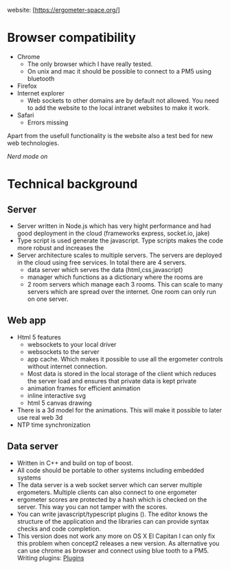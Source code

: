 
website: 
 [https://ergometer-space.org/]

# Browser compatibility

* Chrome
  - The only browser which I have really tested.
  - On unix and mac it should be possible to connect to a PM5 using bluetooth
* Firefox
* Internet explorer
  - Web sockets to other domains are by default not allowed. You need to add the website to the local intranet websites to make it work.
* Safari
  - Errors missing

Apart from the usefull functionality is the website also a test bed for new web technologies.

_Nerd mode on_

# Technical background

## Server

* Server written in Node.js which has very hight performance and had good deployment in the cloud
 (frameworks express, socket.io, jake)
* Type script is used generate the javascript. Type scripts makes the code more robust and increases the 
* Server architecture scales to multiple servers. The servers are deployed in the cloud using free services.
In total there are 4 servers.
  * data server which serves the data (html,css,javascript)
  * manager which functions as a dictionary where the rooms are
  * 2 room servers which manage each 3 rooms. This can scale to many servers which are spread over the internet. One room can only run on one server.
## Web app
* Html 5 features
  * websockets to your local driver
  * websockets to the server
  * app cache. Which makes it possible to use all the ergometer controls without internet connection.
  * Most data is stored in the local storage of the client which reduces the server load and ensures that private data is kept private
  * animation frames for efficient animation
  * inline interactive svg
  * html 5 canvas drawing
* There is a 3d model for the animations. This will make it possible to later use real web 3d
* NTP time synchronization
## Data server
* Written in C++ and build on top of boost. 
* All code should be portable to other systems including embedded systems
* The data server is a web socket server which can server multiple ergometers. Multiple clients can also connect to one ergometer 
* ergometer scores are protected by a hash which is checked on the server. This way you can not tamper with the scores.
* You can write javascript/typescript plugins (). The editor knows the structure of the application and the libraries can can provide syntax checks and code completion.
* This version does not work any more on OS X El Capitan
  I can only fix this problem when concept2 releases a new version. 
  As alternative you can use chrome as browser and connect using blue tooth to a PM5.
Writing plugins:
[Plugins](Plugins.md)
